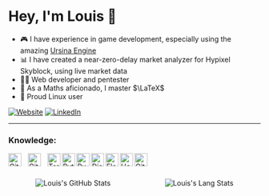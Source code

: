 # Hey, I'm Louis 👋 

- 🎮 I have experience in game development, especially using the amazing [Ursina Engine](https://www.ursinaengine.org/)
- 📊 I have created a near-zero-delay market analyzer for Hypixel Skyblock, using live market data
- 🕵️‍♂️ Web developer and pentester
- 🔢 As a Maths aficionado, I master $\LaTeX$
- 🐧 Proud Linux user

[![Website](https://img.shields.io/badge/WEBSITE-WEBSITE?style=for-the-badge&color=%23ff7000)](https://diamondsbattle.tech)
[![LinkedIn](https://img.shields.io/badge/linkedin-%230077B5.svg?style=for-the-badge&logo=linkedin&logoColor=white)](https://www.linkedin.com/in/louis-j-16b6492b9)
&nbsp;&nbsp;

---
### Knowledge:

[<img align="left" alt="GitHub" width="26px" src="https://user-images.githubusercontent.com/3369400/139447912-e0f43f33-6d9f-45f8-be46-2df5bbc91289.png" style="padding-right:10px;"/>](https://github.com/DiamondsBattle#gh-dark-mode-only)
[<img align="left" alt="GitHub" width="26px" src="https://user-images.githubusercontent.com/3369400/139448065-39a229ba-4b06-434b-bc67-616e2ed80c8f.png" style="padding-right:10px;" />](https://github.com/DiamondsBattle#gh-light-mode-only)
[<img align="left" alt="Terminal" width="26px" src="https://img.icons8.com/?size=100&id=6RHskkZGRABM&format=png&color=000000"/>](https://www.sublimetext.com/)
[<img align="left" alt="Python" width="26px" src="https://img.icons8.com/?size=100&id=13441&format=png&color=000000"/>](https://www.python.org/)
[<img align="left" alt="PyCharm" width="26px" src="https://img.icons8.com/?size=100&id=vinpBD5oA3b4&format=png&color=000000"/>](https://www.jetbrains.com/pycharm/)
[<img align="left" alt="Django" width="26px" src="https://img.icons8.com/?size=100&id=baihjTL3IBX9&format=png&color=000000"/>](https://www.djangoproject.com/)
[<img align="left" alt="Flask" width="26px" src="https://github.com/pallets/flask/blob/main/docs/_static/shortcut-icon.png"/>](https://github.com/pallets/flask)
[<img align="left" alt="Heroku" width="26px" src="https://img.icons8.com/?size=100&id=31085&format=png&color=000000"/>](https://www.heroku.com/)
[<img align="left" alt="Git" width="26px" src="https://img.icons8.com/?size=100&id=20906&format=png&color=000000"/>](https://git-scm.com/)


<br />
<br />
<br />
<div style="width: 100%; display: flex; justify-content: space-around;">
  <img alt="Louis's GitHub Stats" src="https://github-readme-stats.vercel.app/api?username=DiamondsBattle&show_icons=true&hide_border=false&title_color=ff652f&icon_color=FFE400&bg_color=09131B&text_color=ffffff&border_color=0c1a25" />
  <img alt="Louis's Lang Stats" src="https://github-readme-stats.vercel.app/api/top-langs/?username=diamondsbattle&layout=donut&title_color=ff652f&icon_color=FFE400&bg_color=09131B&text_color=ffffff&border_color=0c1a25" />
</div>
